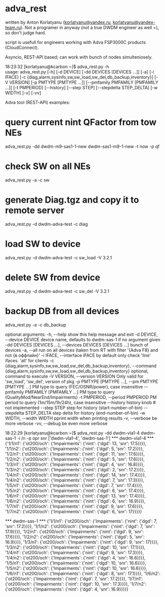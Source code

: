 # adva_rest

written by Anton Korlatyanu (korlatyanu@yandex.ru, korlatyanu@yandex-team.ru). Not a programer in anyway (not a true DWDM engineer as well =), so don't judge hard.

script is usefull for engineers working with Adva FSP3000C products (CloudConnect).

Asyncio, REST-API based; can work with bunch of nodes simulteniosely.


18:23:32 [korlatyanu@kcarbon ~]$ adva_rest.py -h                                         
usage: adva_rest.py [-h] [-d DEVICE] [-dd DEVICES [DEVICES ...]] [-a]
                    [-i IFACE]
                    [-c {diag,alarm,sysinfo,sw,sw_load,sw_del,db_backup,inventory}]
                    [-V VERSION] [-p PMTYPE [PMTYPE ...]]
                    [--pmfamily PMFAMILY [PMFAMILY ...]] [-t PMPERIOD]
                    [--history] [--step STEP] [--stepdelta STEP_DELTA]
                    [-w WIDTH] [-v] [-vv]

Adva  tool (REST-API)
examples:

# query current nint QFactor from tow NEs
adva_rest.py -dd dwdm-m9-sas1-1-new dwdm-sas1-m9-1-new -t now -p qf

# check SW on all NEs
adva_rest.py -a -c sw

# generate Diag.tgz and copy it to remote server
adva_rest.py -d dwdm-adva-test -c diag

# load SW to device
adva_rest.py -d dwdm-adva-test -c sw_load -V 3.2.1

# delete SW from device
adva_rest.py -d dwdm-adva-test -c sw_del -V 3.2.1

# backup DB from all devices
adva_rest.py -a -c db_backup

optional arguments:
  -h, --help            show this help message and exit
  -d DEVICE, --device DEVICE
                        device name, defaults to dwdm-sas-1 if no argument
                        given
  -dd DEVICES [DEVICES ...], --devices DEVICES [DEVICES ...]
                        bunch of devices
  -a, --all             run on all devices (taken from RT with filter '{Adva
                        F8} and not {в оффлайн}'
  -i IFACE, --interface IFACE
                        by default only check 'line' ifaces. 'all' for clients
  -c {diag,alarm,sysinfo,sw,sw_load,sw_del,db_backup,inventory}, --command {diag,alarm,sysinfo,sw,sw_load,sw_del,db_backup,inventory}
                        optional, command to execute
  -V VERSION, --version VERSION
                        Only valid for 'sw_load', 'sw_del', version of pkg
  -p PMTYPE [PMTYPE ...], --pm PMTYPE [PMTYPE ...]
                        PM type to query (FEC/OSNR/power), case insensitive
  --pmfamily PMFAMILY [PMFAMILY ...]
                        PM type to query (QualityMod/NearEnd/Impairments)
  -t PMPERIOD, --period PMPERIOD
                        PM period to query (1m/15m/1h/24h), case insensitive
  --history             history knob # not implemented
  --step STEP           step for history (start-number-of-bin)
  --stepdelta STEP_DELTA
                        step delta for history (end-number-of-bin)
  -w WIDTH, --width WIDTH
                        pprint width when printing results
  -v, --verbose         be more verbose
  -vv, --debug          be even more verbose



18:22:29 [korlatyanu@kcarbon ~]$ adva_rest.py -dd dwdm-vla1-4 dwdm-sas-1 -i /n -p opr snr
['dwdm-vla1-4', 'dwdm-sas-1']
*** dwdm-vla1-4 ***
{'1/1/n1': {'ot200/och': {'Impairments': {'nint': {'dgd': 13, 'snr': 17.5}}}},
 '1/1/n2': {'ot200/och': {'Impairments': {'nint': {'dgd': 5, 'snr': 17.2}}}},
 '1/2/n1': {'ot200/och': {'Impairments': {'nint': {'dgd': 11, 'snr': 17.6}}}},
 '1/2/n2': {'ot200/och': {'Impairments': {'nint': {'dgd': 5, 'snr': 17.6}}}},
 '1/3/n1': {'ot200/och': {'Impairments': {'nint': {'dgd': 4, 'snr': 16.8}}}},
 '1/3/n2': {'ot200/och': {'Impairments': {'nint': {'dgd': 2, 'snr': 17.2}}}},
 '1/4/n1': {'ot200/och': {'Impairments': {'nint': {'dgd': 14, 'snr': 17.4}}}},
 '1/4/n2': {'ot200/och': {'Impairments': {'nint': {'dgd': 7, 'snr': 17.3}}}},
 '1/5/n1': {'ot200/och': {'Impairments': {'nint': {'dgd': 7, 'snr': 17.4}}}},
 '1/5/n2': {'ot200/och': {'Impairments': {'nint': {'dgd': 6, 'snr': 17.4}}}},
 '1/6/n1': {'ot200/och': {'Impairments': {'nint': {'dgd': 13, 'snr': 17.4}}}},
 '1/6/n2': {'ot200/och': {'Impairments': {'nint': {'dgd': 6, 'snr': 16.9}}}},
 '1/7/n1': {'ot200/och': {'Impairments': {'nint': {'dgd': 9, 'snr': 17.6}}}},
 '1/7/n2': {'ot200/och': {'Impairments': {'nint': {'dgd': 6, 'snr': 17}}}}}


*** dwdm-sas-1 ***
{'1/1/n1': {'ot200/och': {'Impairments': {'nint': {'dgd': 7, 'snr': 17.2}}}},
 '1/1/n2': {'ot200/och': {'Impairments': {'nint': {'dgd': 7, 'snr': 17.9}}}},
 '1/2/n1': {'ot200/och': {'Impairments': {'nint': {'dgd': 9, 'snr': 17.6}}}},
 '1/2/n2': {'ot200/och': {'Impairments': {'nint': {'dgd': 5, 'snr': 16.9}}}},
 '1/3/n1': {'ot200/och': {'Impairments': {'nint': {'dgd': 9, 'snr': 17}}}},
 '1/3/n2': {'ot200/och': {'Impairments': {'nint': {'dgd': 10, 'snr': 17.1}}}},
 '1/4/n1': {'ot200/och': {'Impairments': {'nint': {'dgd': 9, 'snr': 17.3}}}},
 '1/4/n2': {'ot200/och': {'Impairments': {'nint': {'dgd': 4, 'snr': 16.6}}}},
 '1/5/n1': {'ot200/och': {'Impairments': {'nint': {'dgd': 10, 'snr': 16.6}}}},
 '1/5/n2': {'ot200/och': {'Impairments': {'nint': {'dgd': 10, 'snr': 16.6}}}},
 '1/6/n1': {'ot200/och': {'Impairments': {'nint': {'dgd': 8, 'snr': 17.1}}}},
 '1/6/n2': {'ot200/och': {'Impairments': {'nint': {'dgd': 7, 'snr': 17.2}}}},
 '1/7/n1': {'ot200/och': {'Impairments': {'nint': {'dgd': 10, 'snr': 17.3}}}},
 '1/7/n2': {'ot200/och': {'Impairments': {'nint': {'dgd': 4, 'snr': 16.9}}}}}





